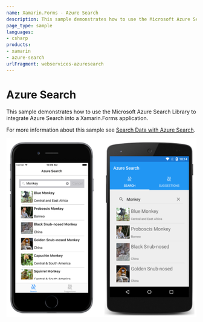 ```yaml
---
name: Xamarin.Forms - Azure Search
description: This sample demonstrates how to use the Microsoft Azure Search Library to integrate Azure Search into a Xamarin.Forms application.
page_type: sample
languages:
- csharp
products:
- xamarin
- azure-search
urlFragment: webservices-azuresearch
---
```

# Azure Search

This sample demonstrates how to use the Microsoft Azure Search Library to integrate Azure Search into a Xamarin.Forms application.

For more information about this sample see [Search Data with Azure Search](https://docs.microsoft.com/xamarin/xamarin-forms/data-cloud/azure-services/azure-search).

![Azure Search application screenshot](Screenshots/01All.png "Azure Search application screenshot")
